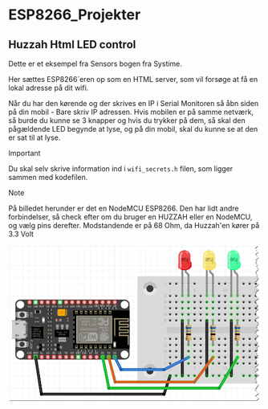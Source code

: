 # ESP8266_Projekter
## Huzzah Html LED control

Dette er et eksempel fra Sensors bogen fra Systime.

Her sættes ESP8266´eren op som en HTML server, som vil forsøge at
få en lokal adresse på dit wifi.

Når du har den kørende og der skrives en IP i Serial Monitoren
så åbn siden på din mobil - Bare skriv IP adressen.
Hvis mobilen er på samme netværk, så burde du kunne se 3 knapper
og hvis du trykker på dem, så skal den pågældende LED begynde at lyse,
og på din mobil, skal du kunne se at den er sat til at lyse.

> [!IMPORTANT]
> Du skal selv skrive information ind i `wifi_secrets.h` filen, som ligger
> sammen med kodefilen.

> [!NOTE]
> På billedet herunder er det en NodeMCU ESP8266.
> Den har lidt andre forbindelser, så check efter om du bruger
> en HUZZAH eller en NodeMCU, og vælg pins derefter.
> Modstandende er på 68 Ohm, da Huzzah'en kører på 3.3 Volt

![LEDs connected to the HUZZAH](HUZZAH_Html_LED_Control.jpg) 

